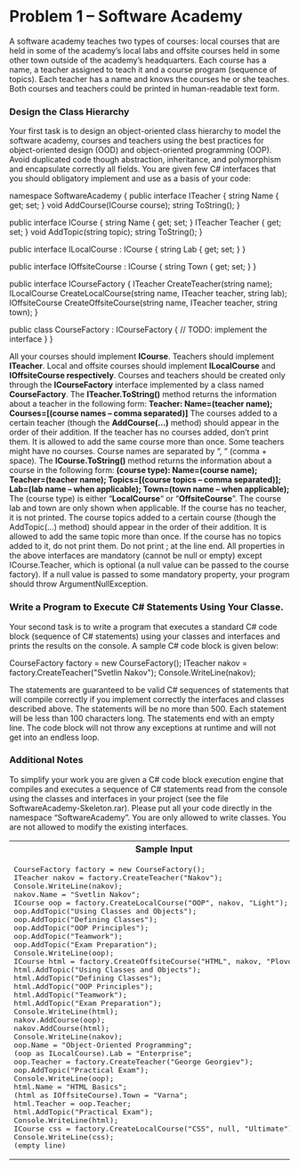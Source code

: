 Problem 1 – Software Academy
============================

A software academy teaches two types of courses: local courses that are held in some of the academy’s local labs and offsite courses held in some other town outside of the academy’s headquarters. Each course has a name, a teacher assigned to teach it and a course program (sequence of topics). Each teacher has a name and knows the courses he or she teaches. Both courses and teachers could be printed in human-readable text form.

### Design the Class Hierarchy

Your first task is to design an object-oriented class hierarchy to model the software academy, courses and teachers using the best practices for object-oriented design (OOD) and object-oriented programming (OOP). Avoid duplicated code though abstraction, inheritance, and polymorphism and encapsulate correctly all fields.
You are given few C# interfaces that you should obligatory implement and use as a basis of your code:


namespace SoftwareAcademy
{
  public interface ITeacher
  {
    string Name { get; set; }
    void AddCourse(ICourse course);
    string ToString();
  }
  

  public interface ICourse
  {
    string Name { get; set; }
    ITeacher Teacher { get; set; }
    void AddTopic(string topic);
    string ToString();
  }

  public interface ILocalCourse : ICourse
  {
    string Lab { get; set; }
  }

  public interface IOffsiteCourse : ICourse
  {
    string Town { get; set; }
  }

  public interface ICourseFactory
  {
    ITeacher CreateTeacher(string name);
    ILocalCourse CreateLocalCourse(string name, ITeacher teacher, string lab);
    IOffsiteCourse CreateOffsiteCourse(string name, ITeacher teacher, string town);
  }

  public class CourseFactory : ICourseFactory
  {
    // TODO: implement the interface
  }
}


All your courses should implement **ICourse**. Teachers should implement **ITeacher**. Local and offsite courses should implement **ILocalCourse** and **IOffsiteCourse respectively**. Courses and teachers should be created only through the **ICourseFactory** interface implemented by a class named **CourseFactory**.
The **ITeacher.ToString()** method returns the information about a teacher in the following form:
**Teacher: Name=(teacher name); Courses=[(course names – comma separated)]**
The courses added to a certain teacher (though the **AddCourse(…)** method) should appear in the order of their addition. If the teacher has no courses added, don’t print them. It is allowed to add the same course more than once. Some teachers might have no courses. Course names are separated by “, “ (comma + space).
The **ICourse.ToString()** method returns the information about a course in the following form:
**(course type): Name=(course name); Teacher=(teacher name); Topics=[(course topics – comma separated)]; Lab=(lab name – when applicable); Town=(town name – when applicable);**
The (course type) is either “**LocalCourse**“ or “**OffsiteCourse**”. The course lab and town are only shown when applicable. If the course has no teacher, it is not printed. The course topics added to a certain course (though the AddTopic(…) method) should appear in the order of their addition. It is allowed to add the same topic more than once. If the course has no topics added to it, do not print them. Do not print ; at the line end.
All properties in the above interfaces are mandatory (cannot be null or empty) except ICourse.Teacher, which is optional (a null value can be passed to the course factory).
If a null value is passed to some mandatory property, your program should throw ArgumentNullException.

### Write a Program to Execute C# Statements Using Your Classe.

Your second task is to write a program that executes a standard C# code block (sequence of C# statements) using your classes and interfaces and prints the results on the console. A sample C# code block is given below:

CourseFactory factory = new CourseFactory();
ITeacher nakov = factory.CreateTeacher("Svetlin Nakov");
Console.WriteLine(nakov);

The statements are guaranteed to be valid C# sequences of statements that will compile correctly if you implement correctly the interfaces and classes described above. The statements will be no more than 500. Each statement will be less than 100 characters long. The statements end with an empty line. The code block will not throw any exceptions at runtime and will not get into an endless loop.

### Additional Notes

To simplify your work you are given a C# code block execution engine that compiles and executes a sequence of C# statements read from the console using the classes and interfaces in your project (see the file SoftwareAcademy-Skeleton.rar). Please put all your code directly in the namespace “SoftwareAcademy”.
You are only allowed to write classes. You are not allowed to modify the existing interfaces.

<table>
    <tr>
        <th>Sample Input</th>
        <th>Sample Output</th>
    </tr>
    <tr>
        <td>
<pre>CourseFactory factory = new CourseFactory();
ITeacher nakov = factory.CreateTeacher("Nakov");
Console.WriteLine(nakov);
nakov.Name = "Svetlin Nakov";
ICourse oop = factory.CreateLocalCourse("OOP", nakov, "Light");
oop.AddTopic("Using Classes and Objects");
oop.AddTopic("Defining Classes");
oop.AddTopic("OOP Principles");
oop.AddTopic("Teamwork");
oop.AddTopic("Exam Preparation");
Console.WriteLine(oop);
ICourse html = factory.CreateOffsiteCourse("HTML", nakov, "Plovdiv");
html.AddTopic("Using Classes and Objects");
html.AddTopic("Defining Classes");
html.AddTopic("OOP Principles");
html.AddTopic("Teamwork");
html.AddTopic("Exam Preparation");
Console.WriteLine(html);
nakov.AddCourse(oop);
nakov.AddCourse(html);
Console.WriteLine(nakov);
oop.Name = "Object-Oriented Programming";
(oop as ILocalCourse).Lab = "Enterprise";
oop.Teacher = factory.CreateTeacher("George Georgiev");
oop.AddTopic("Practical Exam");
Console.WriteLine(oop);
html.Name = "HTML Basics";
(html as IOffsiteCourse).Town = "Varna";
html.Teacher = oop.Teacher;
html.AddTopic("Practical Exam");
Console.WriteLine(html);
ICourse css = factory.CreateLocalCourse("CSS", null, "Ultimate");
Console.WriteLine(css);
(empty line)</pre>
        </td>
        <td>
<pre>Teacher: Name=Nakov
LocalCourse: Name=OOP; Teacher=Svetlin Nakov; Topics=[Using Classes and Objects, Defining Classes, OOP Principles, Teamwork, Exam Preparation]; Lab=Light
OffsiteCourse: Name=HTML; Teacher=Svetlin Nakov; Topics=[Using Classes and Objects, Defining Classes, OOP Principles, Teamwork, Exam Preparation]; Town=Plovdiv
Teacher: Name=Svetlin Nakov; Courses=[OOP, HTML]
LocalCourse: Name=Object-Oriented Programming; Teacher=George Georgiev; Topics=[Using Classes and Objects, Defining Classes, OOP Principles, Teamwork, Exam Preparation, Practical Exam]; Lab=Enterprise
OffsiteCourse: Name=HTML Basics; Teacher=George Georgiev; Topics=[Using Classes and Objects, Defining Classes, OOP Principles, Teamwork, Exam Preparation, Practical Exam]; Town=Varna
LocalCourse: Name=CSS; Lab=Ultimate</pre>
        </td>
    </tr>
</table>
